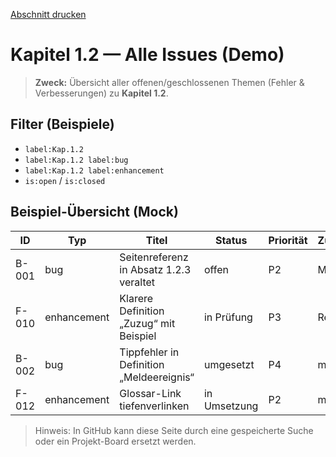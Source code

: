 [Abschnitt drucken](kap-1-2_issues_print.md)

# Kapitel 1.2 — Alle Issues (Demo)

> **Zweck:** Übersicht aller offenen/geschlossenen Themen (Fehler & Verbesserungen) zu **Kapitel 1.2**.

## Filter (Beispiele)
- `label:Kap.1.2`
- `label:Kap.1.2 label:bug`
- `label:Kap.1.2 label:enhancement`
- `is:open` / `is:closed`

## Beispiel-Übersicht (Mock)
| ID    | Typ           | Titel                                                  | Status       | Priorität | Zugewiesen |
|-------|---------------|--------------------------------------------------------|--------------|-----------|------------|
| B-001 | bug           | Seitenreferenz in Absatz 1.2.3 veraltet               | offen        | P2        | MPelli     |
| F-010 | enhancement   | Klarere Definition „Zuzug“ mit Beispiel                | in Prüfung   | P3        | Reviewer   |
| B-002 | bug           | Tippfehler in Definition „Meldeereignis“               | umgesetzt    | P4        | maintainer |
| F-012 | enhancement   | Glossar-Link tiefenverlinken                           | in Umsetzung | P2        | maintainer |

> Hinweis: In GitHub kann diese Seite durch eine gespeicherte Suche oder ein Projekt-Board ersetzt werden.